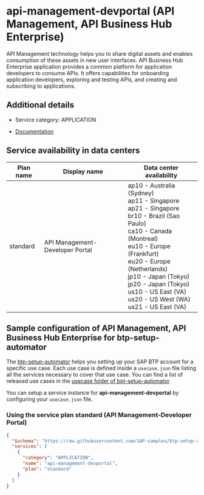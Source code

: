 # api-management-devportal (API Management, API Business Hub Enterprise)

API Management technology helps you to share digital assets and enables consumption of these assets in new user interfaces. API Business Hub Enterprise application provides a common platform for application developers to consume APIs. It offers capabilities for onboarding application developers, exploring and testing APIs, and creating and subscribing to applications.

## Additional details
- Service category: APPLICATION


- [Documentation](https://help.sap.com/viewer/product/SAP_CLOUD_PLATFORM_API_MANAGEMENT)

## Service availability in data centers

| Plan name | Display name | Data center availability  |
|------|----------------|---------------------------|
|  standard  |  API Management-Developer Portal  | ap10 - Australia (Sydney)<br> ap11 - Singapore<br> ap21 - Singapore<br> br10 - Brazil (Sao Paulo)<br> ca10 - Canada (Montreal)<br> eu10 - Europe (Frankfurt)<br> eu20 - Europe (Netherlands)<br> jp10 - Japan (Tokyo)<br> jp20 - Japan (Tokyo)<br> us10 - US East (VA)<br> us20 - US West (WA)<br> us21 - US East (VA)  |

## Sample configuration of **API Management, API Business Hub Enterprise** for btp-setup-automator

The [btp-setup-automator](https://github.com/SAP-samples/btp-setup-automator) helps you setting up your SAP BTP account for a specific use case. Each use case is defined inside a `usecase.json` file listing all the services necessary to cover that use case. You can find a list of released use cases in the [usecase folder of bpt-setup-automator](https://github.com/SAP-samples/btp-setup-automator/tree/main/usecases).

You can setup a service instance for **api-management-devportal** by configuring your `usecase.json` file.

### Using the service plan **standard** (API Management-Developer Portal)

```json
{
  "$schema": "https://raw.githubusercontent.com/SAP-samples/btp-setup-automator/main/libs/btpsa-usecase.json",
  "services": [
    {
      "category": "APPLICATION",
      "name": "api-management-devportal",
      "plan": "standard"
    }
  ]
}
```
